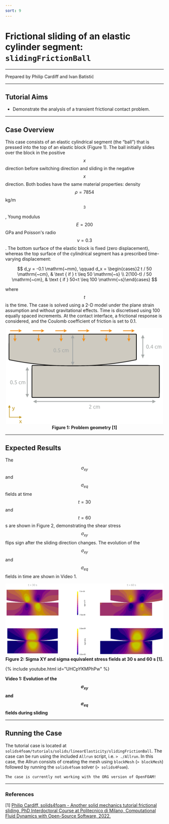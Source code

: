 ```yaml
---
sort: 9
---
```


# Frictional sliding of an elastic cylinder segment: `slidingFrictionBall`

---

Prepared by Philip Cardiff and Ivan Batistić

---

## Tutorial Aims

- Demonstrate the analysis of a transient frictional contact problem.

---

## Case Overview

This case consists of an elastic cylindrical segment (the “ball”) that is
pressed into the top of an elastic block (Figure 1). The ball initially slides
over the block in the positive $$x$$ direction before switching direction and
sliding in the negative $$x$$ direction. Both bodies have the same material
properties: density $$\rho=7854 $$ kg/m$$^3$$, Young modulus $$E=200$$ GPa and
Poisson's radio $$\nu=0.3$$. The bottom surface of the elastic block is fixed
(zero displacement), whereas the top surface of the cylindrical segment has a
prescribed time-varying displacement:

$$
d_y = -0.1 \mathrm{~mm}, \qquad d_x = \begin{cases}2 t / 50 \mathrm{~cm}, & \text { if } t \leq 50 \mathrm{~s} \\ 2(100-t) / 50 \mathrm{~cm}, & \text { if } 50<t \leq 100 \mathrm{~s}\end{cases}
$$

where $$t$$ is the time. The case is solved using a 2-D model under the plane
strain assumption and without gravitational effects. Time is discretised using
100 equally spaced increments. At the contact interface, a frictional response
is considered, and the Coulomb coefficient of friction is set to 0.1.

<div style="text-align: center;">
  <img src="./images/slidingFrictionBall-geometry.png" alt="Image" width="500">
    <figcaption>
     <strong>Figure 1: Problem geometry [1]</strong>
    </figcaption>
</div>

---

## Expected Results

The $$\sigma_{xy}$$ and $$\sigma_{eq}$$ fields at time $$t=30$$ and $$t=60$$ s
are shown in Figure 2, demonstrating the shear stress $$\sigma_{xy}$$ flips sign
after the sliding direction changes. The evolution of the $$\sigma_{xy}$$ and
$$\sigma_{eq}$$ fields in time are shown in Video 1.

<div style="text-align: center;">
  <img src="./images/slidingFrictionBall-results.png" alt="Image" width="900">
    <figcaption>
     <strong>Figure 2: Sigma XY and sigma equivalent stress fields at 30 s and 60 s [1].</strong>
    </figcaption>
</div>

{% include youtube.html id="UHCpYKMPhPw" %}

**Video 1: Evolution of the $$\sigma_{xy}$$ and $$\sigma_{eq}$$ fields during
sliding**

---

## Running the Case

The tutorial case is located at
`solids4foam/tutorials/solids/linearElasticity/slidingFrictionBall`. The case
can be run using the included `Allrun` script, i.e. `> ./Allrun`. In this case,
the Allrun consists of creating the mesh using `blockMesh` (`> blockMesh`)
followed by running the `solids4foam` solver (`> solids4Foam`).

```warning
The case is currently not working with the ORG version of OpenFOAM!
```

---

### References

[1]
[Philip Cardiff, solids4foam - Another solid mechanics tutorial frictional sliding, PhD Interdoctoral Course at Politecnico di Milano, Computational Fluid Dynamics with Open-Source Software, 2022.](https://www.researchgate.net/publication/358743700_2c_-_solids4foam_-_Another_solid_mechanics_tutorial_frictional_sliding_-_2022_-_Philip_Cardiff)
